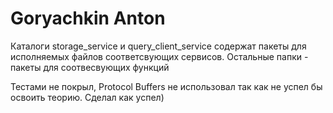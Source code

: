 # Goryachkin Anton

Каталоги storage_service и query_client_service содержат пакеты для исполняемых файлов соответсвующих сервисов.
Остальные папки - пакеты для соотвесвующих функций

Тестами не покрыл, Protocol Buffers не использовал так как не успел бы освоить теорию.
Сделал как успел)